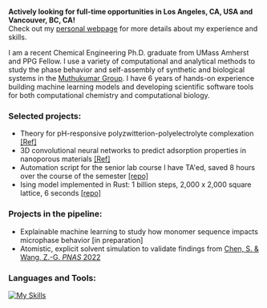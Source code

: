 **Actively looking for full-time opportunities in Los Angeles, CA, USA and Vancouver, BC, CA!**\
Check out my [personal webpage](https://samuelhoover.github.io) for more details about my experience and skills.

I am a recent Chemical Engineering Ph.D. graduate from UMass Amherst and PPG Fellow. I use a variety of computational and analytical methods to study the phase behavior and self-assembly of synthetic and biological systems in the [Muthukumar Group](http://theory.pse.umass.edu). I have 6 years of hands-on experience building machine learning models and developing scientific software tools for both computational chemistry and computational biology.

### Selected projects:
- Theory for pH-responsive polyzwitterion-polyelectrolyte complexation [[Ref]](https://doi.org/10.1039/D4SM00575A)
- 3D convolutional neural networks to predict adsorption properties in nanoporous materials [[Ref]](https://pubs.rsc.org/en/content/articlelanding/2023/ta/d3ta01911j)
- Automation script for the senior lab course I have TA'ed, saved 8 hours over the course of the semester [[repo]](https://github.com/samuelhoover/ChE-401-402-peer-critiques-anonymizer)
- Ising model implemented in Rust: 1 billion steps, 2,000 x 2,000 square lattice, 6 seconds [[repo]](https://github.com/samuelhoover/ising-rust/)

### Projects in the pipeline:
- Explainable machine learning to study how monomer sequence impacts microphase behavior [in preparation]
- Atomistic, explicit solvent simulation to validate findings from [Chen, S. & Wang, Z.-G. *PNAS* 2022](https://doi.org/10.1073/pnas.2209975119)

### Languages and Tools:
[![My Skills](https://skillicons.dev/icons?i=py,rust,c,bash,pytorch,sklearn,sqlite,postgres,docker,latex,md,html,neovim,obsidian)](https://skillicons.dev)
